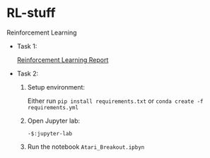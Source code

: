 # RL-stuff
Reinforcement Learning 

- Task 1:

    [Reinforcement Learning Report](https://github.com/RafayAK/RL-stuff/blob/main/Reinforcement%20learning.pdf)

- Task 2:

    1. Setup environment:

        Either run `pip install requirements.txt` or `conda create -f requirements.yml`

    2. Open Jupyter lab:

       ```  
       -$:jupyter-lab
       ```

    3. Run the notebook `Atari_Breakout.ipbyn` 
